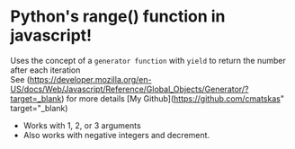 # Python's range() function in javascript!
Uses the concept of a `generator function` with `yield` to return the number after each iteration <br>
See (https://developer.mozilla.org/en-US/docs/Web/Javascript/Reference/Global_Objects/Generator/?target=_blank) for more details
[My Github](https://github.com/cmatskas" target="_blank)
- Works with 1, 2, or 3 arguments
- Also works with negative integers and decrement.
